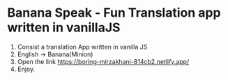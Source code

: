 # Banana Speak - Fun Translation app written in vanillaJS

1. Consist a translation App written in vanilla JS
2. English -> Banana(Minion)
3. Open the link  https://boring-mirzakhani-814cb2.netlify.app/
4. Enjoy. 